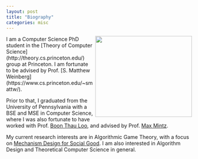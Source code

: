 ```yaml
---
layout: post
title: "Biography"
categories: misc
---
```


<img align="right" width="262" height="220" src="https://messaidi.github.io/4103434121223045079866313854757702488031232.png">
I am a Computer Science PhD student in the 
[Theory of Computer Science](http://theory.cs.princeton.edu/) group at Princeton. I am fortunate to be advised by Prof.
[S. Matthew Weinberg](https://www.cs.princeton.edu/~smattw/).

Prior to that, I graduated from the University of Pennsylvania with a BSE and MSE in Computer Science, where I was also fortunate to have worked with Prof. 
[Boon Thau Loo](http://www.cis.upenn.edu/~boonloo/), and advised by Prof. 
[Max Mintz](http://www.cis.upenn.edu/~mintz/home.html).

My current research interests are in Algorithmic Game Theory, with a focus on [Mechanism Design for Social Good](http://md4sg.com/). I am also interested in Algorithm Design and Theoretical Computer Science in general.

